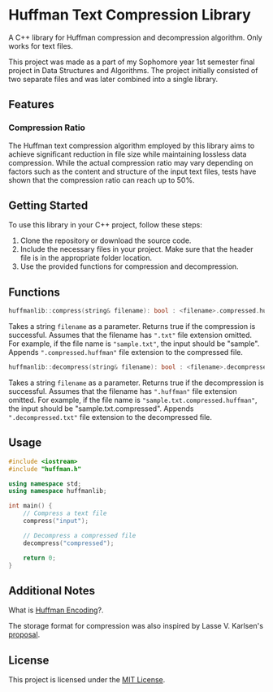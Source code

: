 # Huffman Text Compression Library

A C++ library for Huffman compression and decompression algorithm. Only works for text files.

This project was made as a part of my Sophomore year 1st semester final project in Data Structures and Algorithms. The project initially consisted of two separate files and was later combined into a single library.

## Features

### Compression Ratio

The Huffman text compression algorithm employed by this library aims to achieve significant reduction in file size while maintaining lossless data compression. While the actual compression ratio may vary depending on factors such as the content and structure of the input text files, tests have shown that the compression ratio can reach up to 50%. 

## Getting Started

To use this library in your C++ project, follow these steps:

1. Clone the repository or download the source code.
2. Include the necessary files in your project. Make sure that the header file is in the appropriate folder location.
3. Use the provided functions for compression and decompression.

## Functions

```cpp
huffmanlib::compress(string& filename): bool : <filename>.compressed.huffman
```

Takes a string ```filename``` as a parameter. Returns true if the compression is successful. Assumes that the filename has ```".txt"``` file extension omitted. For example, if the file name is ```"sample.txt"```, the input should be "sample". Appends ```".compressed.huffman"``` file extension to the compressed file.

```cpp
huffmanlib::decompress(string& filename): bool : <filename>.decompressed.txt
```

Takes a string ```filename``` as a parameter. Returns true if the decompression is successful. Assumes that the filename has ```".huffman"``` file extension omitted. For example, if the file name is ```"sample.txt.compressed.huffman"```, the input should be "sample.txt.compressed". Appends ```".decompressed.txt"``` file extension to the decompressed file.

## Usage

```cpp
#include <iostream>
#include "huffman.h"

using namespace std;
using namespace huffmanlib;

int main() {
    // Compress a text file
    compress("input");

    // Decompress a compressed file
    decompress("compressed");

    return 0;
}
```

## Additional Notes

What is [Huffman Encoding](https://en.wikipedia.org/wiki/Huffman_coding)?.

The storage format for compression was also inspired by Lasse V. Karlsen's [proposal](https://stackoverflow.com/questions/759707/efficient-way-of-storing-huffman-tree?fbclid=IwAR0QrUItpdWaI34hHisM8a8z5jzmsLLJYfdOQWALTJpEvINvc8ZGByCE-lU).

## License
This project is licensed under the [MIT License](LICENSE).
